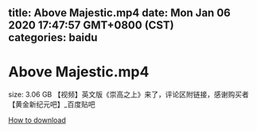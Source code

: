 
title: Above Majestic.mp4
date: Mon Jan 06 2020 17:47:57 GMT+0800 (CST)    
categories: baidu
---

# Above Majestic.mp4
size: 3.06 GB
 【视频】英文版《崇高之上》来了，评论区附链接，感谢购买者【黄金新纪元吧】_百度贴吧
 

[How to download](https://bpcam.bemobtrk.com/go/2ceec3aa-1ca2-46d6-b9ff-aaa5c184517c?jno=1705)
